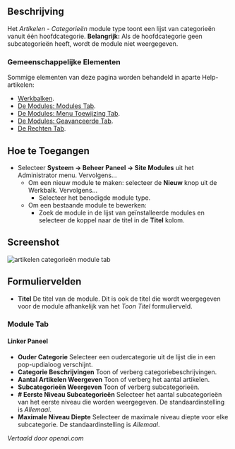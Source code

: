<!-- Filename: Help4.x:Site_Modules:_Articles_-_Categories  / Display title: Modules: Artikelen - Categorieën -->

## Beschrijving

Het *Artikelen - Categorieën* module type toont een lijst van categorieën
vanuit één hoofdcategorie. **Belangrijk:** Als de hoofdcategorie geen
subcategorieën heeft, wordt de module niet weergegeven.

### Gemeenschappelijke Elementen

Sommige elementen van deze pagina worden behandeld in aparte Help-artikelen:

* [Werkbalken](jdocmanual?article=help/common-elements/toolbars).
* [De Modules: Modules Tab](jdocmanual?article=help/modules/modules-module-tab).
* [De Modules: Menu Toewijzing Tab](jdocmanual?article=help/modules/modules-menu-assignment-tab).
* [De Modules: Geavanceerde Tab](jdocmanual?article=help/modules/modules-advanced-tab).
* [De Rechten Tab](jdocmanual?article=help/common-elements/edit-permissions).

## Hoe te Toegangen

- Selecteer **Systeem → Beheer Paneel → Site Modules** uit het
  Administrator menu. Vervolgens...
  - Om een nieuw module te maken: selecteer de **Nieuw** knop uit de Werkbalk. Vervolgens...
    - Selecteer het benodigde module type.
  - Om een bestaande module te bewerken:
    - Zoek de module in de lijst van geïnstalleerde modules en selecteer de
      koppel naar de titel in de **Titel** kolom.

## Screenshot

![artikelen categorieën module tab](../../../nl/images/modules-site/modules-articles-categories-module-tab.png)

## Formuliervelden

- **Titel** De titel van de module. Dit is ook de titel die wordt weergegeven
  voor de module afhankelijk van het *Toon Titel* formulierveld.

### Module Tab

#### Linker Paneel

- **Ouder Categorie** Selecteer een oudercategorie uit de lijst die in een
  pop-updialoog verschijnt.
- **Categorie Beschrijvingen** Toon of verberg categoriebeschrijvingen.
- **Aantal Artikelen Weergeven** Toon of verberg het aantal artikelen.
- **Subcategorieën Weergeven** Toon of verberg subcategorieën.
- **\# Eerste Niveau Subcategorieën** Selecteer het aantal subcategorieën van het eerste niveau
  die worden weergegeven. De standaardinstelling is *Allemaal*.
- **Maximale Niveau Diepte** Selecteer de maximale niveau diepte voor elke subcategorie.
  De standaardinstelling is *Allemaal*.

*Vertaald door openai.com*

